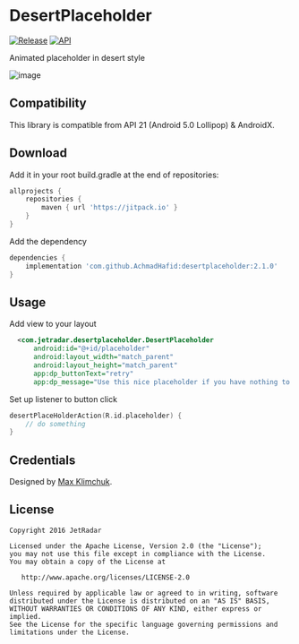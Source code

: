 DesertPlaceholder
=================

[![Release](https://jitpack.io/v/AchmadHafid/desertplaceholder.svg)](https://jitpack.io/#AchmadHafid/desertplaceholder)
[![API](https://img.shields.io/badge/API-21%2B-brightgreen.svg?style=flat)](https://android-arsenal.com/api?level=21)

Animated placeholder in desert style

![image](https://github.com/JetradarMobile/DesertPlaceholder/blob/master/art/desertplaceholder.gif)


Compatibility
-------------

This library is compatible from API 21 (Android 5.0 Lollipop) & AndroidX.


Download
--------

Add it in your root build.gradle at the end of repositories:

```groovy
allprojects {
    repositories {
	    maven { url 'https://jitpack.io' }
	}
}
```

Add the dependency

```groovy
dependencies {
    implementation 'com.github.AchmadHafid:desertplaceholder:2.1.0'
}
```


Usage
-----

Add view to your layout

``` xml
  <com.jetradar.desertplaceholder.DesertPlaceholder
      android:id="@+id/placeholder"
      android:layout_width="match_parent"
      android:layout_height="match_parent"
      app:dp_buttonText="retry"
      app:dp_message="Use this nice placeholder if you have nothing to show"/>
```

Set up listener to button click

``` kotlin
desertPlaceHolderAction(R.id.placeholder) {
    // do something
}
```


Credentials
-----------

Designed by [Max Klimchuk](https://dribbble.com/maxklimchuk).


License
-------

    Copyright 2016 JetRadar

    Licensed under the Apache License, Version 2.0 (the "License");
    you may not use this file except in compliance with the License.
    You may obtain a copy of the License at

       http://www.apache.org/licenses/LICENSE-2.0

    Unless required by applicable law or agreed to in writing, software
    distributed under the License is distributed on an "AS IS" BASIS,
    WITHOUT WARRANTIES OR CONDITIONS OF ANY KIND, either express or implied.
    See the License for the specific language governing permissions and
    limitations under the License.
